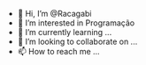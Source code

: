 - 👋 Hi, I’m @Racagabi
- 👀 I’m interested in Programação
- 🌱 I’m currently learning ...
- 💞️ I’m looking to collaborate on ...
- 📫 How to reach me ...

<!---
Racagabi/Racagabi is a ✨ special ✨ repository because its `README.md` (this file) appears on your GitHub profile.
You can click the Preview link to take a look at your changes.
--->
